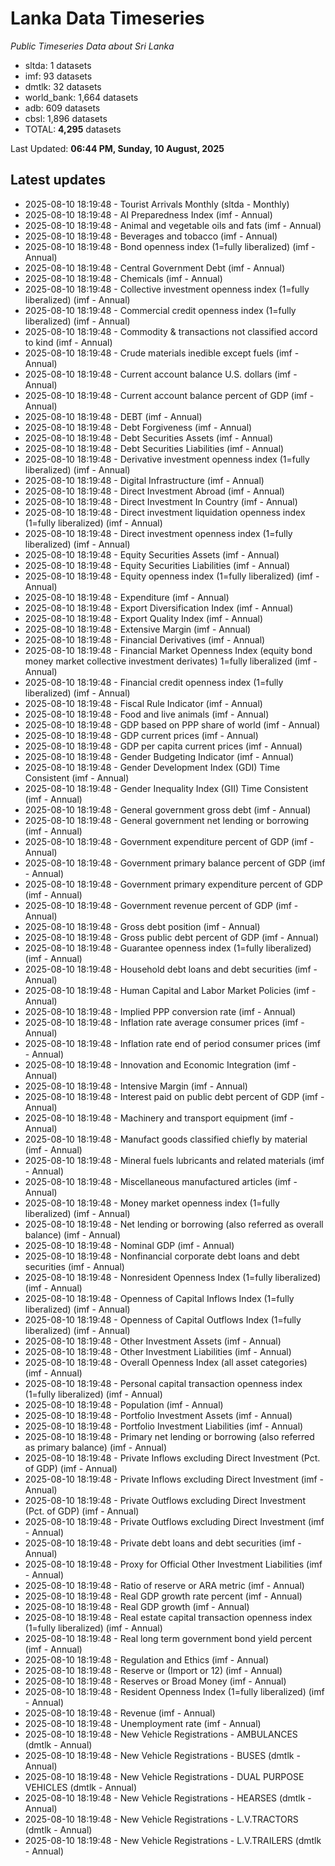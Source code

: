 # Lanka Data Timeseries
*Public Timeseries Data about Sri Lanka*

* sltda: 1 datasets
* imf: 93 datasets
* dmtlk: 32 datasets
* world_bank: 1,664 datasets
* adb: 609 datasets
* cbsl: 1,896 datasets
* TOTAL: **4,295** datasets

Last Updated: **06:44 PM, Sunday, 10 August, 2025**

## Latest updates

* 2025-08-10 18:19:48 - Tourist Arrivals Monthly (sltda - Monthly)
* 2025-08-10 18:19:48 - AI Preparedness Index (imf - Annual)
* 2025-08-10 18:19:48 - Animal and vegetable oils and fats (imf - Annual)
* 2025-08-10 18:19:48 - Beverages and tobacco (imf - Annual)
* 2025-08-10 18:19:48 - Bond openness index (1=fully liberalized) (imf - Annual)
* 2025-08-10 18:19:48 - Central Government Debt (imf - Annual)
* 2025-08-10 18:19:48 - Chemicals (imf - Annual)
* 2025-08-10 18:19:48 - Collective investment openness index (1=fully liberalized) (imf - Annual)
* 2025-08-10 18:19:48 - Commercial credit openness index (1=fully liberalized) (imf - Annual)
* 2025-08-10 18:19:48 - Commodity & transactions not classified accord to kind (imf - Annual)
* 2025-08-10 18:19:48 - Crude materials inedible except fuels (imf - Annual)
* 2025-08-10 18:19:48 - Current account balance U.S. dollars (imf - Annual)
* 2025-08-10 18:19:48 - Current account balance percent of GDP (imf - Annual)
* 2025-08-10 18:19:48 - DEBT (imf - Annual)
* 2025-08-10 18:19:48 - Debt Forgiveness (imf - Annual)
* 2025-08-10 18:19:48 - Debt Securities Assets (imf - Annual)
* 2025-08-10 18:19:48 - Debt Securities Liabilities (imf - Annual)
* 2025-08-10 18:19:48 - Derivative investment openness index (1=fully liberalized) (imf - Annual)
* 2025-08-10 18:19:48 - Digital Infrastructure (imf - Annual)
* 2025-08-10 18:19:48 - Direct Investment Abroad (imf - Annual)
* 2025-08-10 18:19:48 - Direct Investment In Country (imf - Annual)
* 2025-08-10 18:19:48 - Direct investment liquidation openness index (1=fully liberalized) (imf - Annual)
* 2025-08-10 18:19:48 - Direct investment openness index (1=fully liberalized) (imf - Annual)
* 2025-08-10 18:19:48 - Equity Securities Assets (imf - Annual)
* 2025-08-10 18:19:48 - Equity Securities Liabilities (imf - Annual)
* 2025-08-10 18:19:48 - Equity openness index (1=fully liberalized) (imf - Annual)
* 2025-08-10 18:19:48 - Expenditure (imf - Annual)
* 2025-08-10 18:19:48 - Export Diversification Index (imf - Annual)
* 2025-08-10 18:19:48 - Export Quality Index (imf - Annual)
* 2025-08-10 18:19:48 - Extensive Margin (imf - Annual)
* 2025-08-10 18:19:48 - Financial Derivatives (imf - Annual)
* 2025-08-10 18:19:48 - Financial Market Openness Index (equity bond money market collective investment derivates) 1=fully liberalized (imf - Annual)
* 2025-08-10 18:19:48 - Financial credit openness index (1=fully liberalized) (imf - Annual)
* 2025-08-10 18:19:48 - Fiscal Rule Indicator (imf - Annual)
* 2025-08-10 18:19:48 - Food and live animals (imf - Annual)
* 2025-08-10 18:19:48 - GDP based on PPP share of world (imf - Annual)
* 2025-08-10 18:19:48 - GDP current prices (imf - Annual)
* 2025-08-10 18:19:48 - GDP per capita current prices (imf - Annual)
* 2025-08-10 18:19:48 - Gender Budgeting Indicator (imf - Annual)
* 2025-08-10 18:19:48 - Gender Development Index (GDI) Time Consistent (imf - Annual)
* 2025-08-10 18:19:48 - Gender Inequality Index (GII) Time Consistent (imf - Annual)
* 2025-08-10 18:19:48 - General government gross debt (imf - Annual)
* 2025-08-10 18:19:48 - General government net lending or borrowing (imf - Annual)
* 2025-08-10 18:19:48 - Government expenditure percent of GDP (imf - Annual)
* 2025-08-10 18:19:48 - Government primary balance percent of GDP (imf - Annual)
* 2025-08-10 18:19:48 - Government primary expenditure percent of GDP (imf - Annual)
* 2025-08-10 18:19:48 - Government revenue percent of GDP (imf - Annual)
* 2025-08-10 18:19:48 - Gross debt position (imf - Annual)
* 2025-08-10 18:19:48 - Gross public debt percent of GDP (imf - Annual)
* 2025-08-10 18:19:48 - Guarantee openness index (1=fully liberalized) (imf - Annual)
* 2025-08-10 18:19:48 - Household debt loans and debt securities (imf - Annual)
* 2025-08-10 18:19:48 - Human Capital and Labor Market Policies (imf - Annual)
* 2025-08-10 18:19:48 - Implied PPP conversion rate (imf - Annual)
* 2025-08-10 18:19:48 - Inflation rate average consumer prices (imf - Annual)
* 2025-08-10 18:19:48 - Inflation rate end of period consumer prices (imf - Annual)
* 2025-08-10 18:19:48 - Innovation and Economic Integration (imf - Annual)
* 2025-08-10 18:19:48 - Intensive Margin (imf - Annual)
* 2025-08-10 18:19:48 - Interest paid on public debt percent of GDP (imf - Annual)
* 2025-08-10 18:19:48 - Machinery and transport equipment (imf - Annual)
* 2025-08-10 18:19:48 - Manufact goods classified chiefly by material (imf - Annual)
* 2025-08-10 18:19:48 - Mineral fuels lubricants and related materials (imf - Annual)
* 2025-08-10 18:19:48 - Miscellaneous manufactured articles (imf - Annual)
* 2025-08-10 18:19:48 - Money market openness index (1=fully liberalized) (imf - Annual)
* 2025-08-10 18:19:48 - Net lending or borrowing (also referred as overall balance) (imf - Annual)
* 2025-08-10 18:19:48 - Nominal GDP (imf - Annual)
* 2025-08-10 18:19:48 - Nonfinancial corporate debt loans and debt securities (imf - Annual)
* 2025-08-10 18:19:48 - Nonresident Openness Index (1=fully liberalized) (imf - Annual)
* 2025-08-10 18:19:48 - Openness of Capital Inflows Index (1=fully liberalized) (imf - Annual)
* 2025-08-10 18:19:48 - Openness of Capital Outflows Index (1=fully liberalized) (imf - Annual)
* 2025-08-10 18:19:48 - Other Investment Assets (imf - Annual)
* 2025-08-10 18:19:48 - Other Investment Liabilities (imf - Annual)
* 2025-08-10 18:19:48 - Overall Openness Index (all asset categories) (imf - Annual)
* 2025-08-10 18:19:48 - Personal capital transaction openness index (1=fully liberalized) (imf - Annual)
* 2025-08-10 18:19:48 - Population (imf - Annual)
* 2025-08-10 18:19:48 - Portfolio Investment Assets (imf - Annual)
* 2025-08-10 18:19:48 - Portfolio Investment Liabilities (imf - Annual)
* 2025-08-10 18:19:48 - Primary net lending or borrowing (also referred as primary balance) (imf - Annual)
* 2025-08-10 18:19:48 - Private Inflows excluding Direct Investment (Pct. of GDP) (imf - Annual)
* 2025-08-10 18:19:48 - Private Inflows excluding Direct Investment (imf - Annual)
* 2025-08-10 18:19:48 - Private Outflows excluding Direct Investment (Pct. of GDP) (imf - Annual)
* 2025-08-10 18:19:48 - Private Outflows excluding Direct Investment (imf - Annual)
* 2025-08-10 18:19:48 - Private debt loans and debt securities (imf - Annual)
* 2025-08-10 18:19:48 - Proxy for Official Other Investment Liabilities (imf - Annual)
* 2025-08-10 18:19:48 - Ratio of reserve or ARA metric (imf - Annual)
* 2025-08-10 18:19:48 - Real GDP growth rate percent (imf - Annual)
* 2025-08-10 18:19:48 - Real GDP growth (imf - Annual)
* 2025-08-10 18:19:48 - Real estate capital transaction openness index (1=fully liberalized) (imf - Annual)
* 2025-08-10 18:19:48 - Real long term government bond yield percent (imf - Annual)
* 2025-08-10 18:19:48 - Regulation and Ethics (imf - Annual)
* 2025-08-10 18:19:48 - Reserve or (Import or 12) (imf - Annual)
* 2025-08-10 18:19:48 - Reserves or Broad Money (imf - Annual)
* 2025-08-10 18:19:48 - Resident Openness Index (1=fully liberalized) (imf - Annual)
* 2025-08-10 18:19:48 - Revenue (imf - Annual)
* 2025-08-10 18:19:48 - Unemployment rate (imf - Annual)
* 2025-08-10 18:19:48 - New Vehicle Registrations - AMBULANCES (dmtlk - Annual)
* 2025-08-10 18:19:48 - New Vehicle Registrations - BUSES (dmtlk - Annual)
* 2025-08-10 18:19:48 - New Vehicle Registrations - DUAL PURPOSE VEHICLES (dmtlk - Annual)
* 2025-08-10 18:19:48 - New Vehicle Registrations - HEARSES (dmtlk - Annual)
* 2025-08-10 18:19:48 - New Vehicle Registrations - L.V.TRACTORS (dmtlk - Annual)
* 2025-08-10 18:19:48 - New Vehicle Registrations - L.V.TRAILERS (dmtlk - Annual)